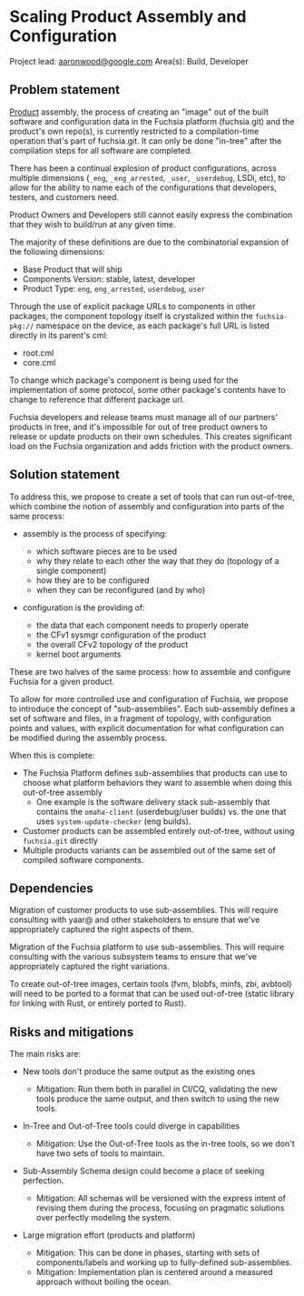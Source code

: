 # Scaling Product Assembly and Configuration

Project lead: aaronwood@google.com
Area(s): Build, Developer

## Problem statement

[Product][glossary.product] assembly, the process of creating an "image" out of
the built software and configuration data in the Fuchsia platform (fuchsia.git)
and the product's own repo(s), is currently restricted to a compilation-time
operation that's part of fuchsia.git.  It can only be done "in-tree" after the
compilation steps for all software are completed.

There has been a continual explosion of product configurations, across multiple
dimensions (`_eng`, `_eng_arrested`, `_user`, `_userdebug`, LSDi, etc), to
allow for the ability to name each of the configurations that developers,
testers, and customers need.

Product Owners and Developers still cannot easily express the combination that
they wish to build/run at any given time.

The majority of these definitions are due to the combinatorial expansion of the
following dimensions:

 * Base Product that will ship
 * Components Version: stable, latest, developer
 * Product Type: `eng`, `eng_arrested`, `userdebug`, `user`

Through the use of explicit package URLs to components in other packages, the
component topology itself is crystalized within the `fuchsia-pkg://` namespace
on the device, as each package's full URL is listed directly in its parent's
cml:

 * root.cml
 * core.cml

To change which package's component is being used for the implementation of
some protocol, some other package's contents have to change to reference that
different package url.

Fuchsia developers and release teams must manage all of our partners' products
in tree, and it's impossible for out of tree product owners to release or
update products on their own schedules.  This creates significant load on the
Fuchsia organization and adds friction with the product owners.

## Solution statement

To address this, we propose to create a set of tools that can run out-of-tree,
which combine the notion of assembly and configuration into parts of the same
process:

 * assembly is the process of specifying:
   * which software pieces are to be used
   * why they relate to each other the way that they do (topology of a single
     component)
   * how they are to be configured
   * when they can be reconfigured (and by who)

 * configuration is the providing of:
   * the data that each component needs to properly operate
   * the CFv1 sysmgr configuration of the product
   * the overall CFv2 topology of the product
   * kernel boot arguments

These are two halves of the same process: how to assemble and configure Fuchsia
for a given product.

To allow for more controlled use and configuration of Fuchsia, we propose to
introduce the concept of "sub-assemblies".  Each sub-assembly defines a set of
software and files, in a fragment of topology, with configuration points and
values, with explicit documentation for what configuration can be modified
during the assembly process.

When this is complete:

 * The Fuchsia Platform defines sub-assemblies that products can use to choose
   what platform behaviors they want to assemble when doing this out-of-tree
assembly
   * One example is the software delivery stack sub-assembly that contains the
     `omaha-client` (userdebug/user builds) vs. the one that uses
     `system-update-checker` (eng builds).
 * Customer products can be assembled entirely out-of-tree, without using
   `fuchsia.git` directly
 * Multiple products variants can be assembled out of the same set of compiled
   software components.

## Dependencies

Migration of customer products to use sub-assemblies.  This will require
consulting with yaar@ and other stakeholders to ensure that we've appropriately
captured the right aspects of them.

Migration of the Fuchsia platform to use sub-assemblies.  This will require
consulting with the various subsystem teams to ensure that we've appropriately
captured the right variations.

To create out-of-tree images, certain tools (fvm, blobfs, minfs, zbi, avbtool)
will need to be ported to a format that can be used out-of-tree (static library
for linking with Rust, or entirely ported to Rust).

## Risks and mitigations

The main risks are:

 * New tools don't produce the same output as the existing ones
   * Mitigation: Run them both in parallel in CI/CQ, validating the new tools
     produce the same output, and then switch to using the new tools.

 * In-Tree and Out-of-Tree tools could diverge in capabilities
   * Mitigation: Use the Out-of-Tree tools as the in-tree tools, so we don't
     have two sets of tools to maintain.

 * Sub-Assembly Schema design could become a place of seeking perfection.
   * Mitigation: All schemas will be versioned with the express intent of
     revising them during the process, focusing on pragmatic solutions over
     perfectly modeling the system.

 * Large migration effort (products and platform)
   * Mitigation: This can be done in phases, starting with sets of
     components/labels and working up to fully-defined sub-assemblies.
   * Mitigation: Implementation plan is centered around a measured approach
     without boiling the ocean.

[glossary.product]: /docs/glossary/README.md#product
